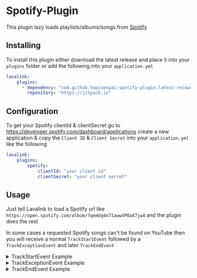 # Spotify-Plugin

This plugin lazy loads playlists/albums/songs from [Spotify](https://www.spotify.com)

## Installing

To install this plugin either download the latest release and place it into your `plugins` folder or add the following into your `application.yml` 

```yaml
lavalink:
    plugins:
      - dependency: "com.github.topisenpai:spotify-plugin:latest-release"
        repository: "https://jitpack.io"
```

## Configuration

To get your Spotify clientId & clientSecret go to https://developer.spotify.com/dashboard/applications create a new application & copy the `Client ID` & `Client Secret` into your `application.yml` like the following

```yaml
lavalink:
    plugins:
        spotify:
            clientId: "your client id"
            clientSecret: "your client secret"
```

## Usage

Just tell Lavalink to load a Spotify url like `https://open.spotify.com/album/7qemUq4n71awwVPOaX7jw4` and the plugin does the rest

In some cases a requested Spotify songs can't be found on YouTube then you will receive a normal `TrackStartEvent` followed by a `TrackExceptionEvent` and later `TrackEndEvent`

<details>
<summary>TrackStartEvent Example</summary>

```json
{
    "op": "event",
    "type": "TrackStartEvent",
    "track": "QAAAdwIADTMyNTM0NmI0NTZiNTYAEDc0NXY5NjQ4OTY3dmI0ODkAAAAAAAO9CAALamRXaEpjcnJqUXMAAQAraHR0cHM6Ly93d3cueW91dHViZS5jb20vd2F0Y2g/dj1qZFdoSmNycmpRcwAHc3BvdGlmeQAAAAAAA7ok",
    "guildId": "730879265956167740"
}
```
</details>

<details>
<summary>TrackExceptionEvent Example</summary>

```json
{
    "exception": {
        "severity": "FAULT",
        "cause": "java.lang.RuntimeException: No matching youtube track found",
        "message": "Something broke when playing the track."
    },
    "op": "event",
    "type": "TrackExceptionEvent",
    "track": "QAAAdwIADTMyNTM0NmI0NTZiNTYAEDc0NXY5NjQ4OTY3dmI0ODkAAAAAAAO9CAALamRXaEpjcnJqUXMAAQAraHR0cHM6Ly93d3cueW91dHViZS5jb20vd2F0Y2g/dj1qZFdoSmNycmpRcwAHc3BvdGlmeQAAAAAAA7ok",
    "error": "Something broke when playing the track.",
    "guildId": "730879265956167740"
}
```
</details>
        
<details>
<summary>TrackEndEvent Example</summary>

```json
{
    "op": "event",
    "reason": "CLEANUP",
    "type": "TrackEndEvent",
    "track": "QAAAdwIADTMyNTM0NmI0NTZiNTYAEDc0NXY5NjQ4OTY3dmI0ODkAAAAAAAO9CAALamRXaEpjcnJqUXMAAQAraHR0cHM6Ly93d3cueW91dHViZS5jb20vd2F0Y2g/dj1qZFdoSmNycmpRcwAHc3BvdGlmeQAAAAAAA7ok",
    "guildId": "730879265956167740"
}
```
</details>
